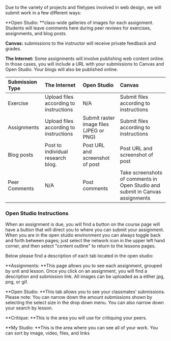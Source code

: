 Due to the variety of projects and filetypes involved in web design, we will submit work in a few different ways:

**Open Studio: **class-wide galleries of images for each assignment. Students will leave comments here during peer reviews for exercises, assignments, and blog posts.

**Canvas:** submissions to the instructor will receive private feedback and grades.

**The Internet:** Some assignments will involve publishing web content online. In those cases, you will include a URL with your submissions to Canvas and Open Studio. Your blogs will also be published online.



| Submission Type | The Internet | Open Studio | Canvas |
| :--- | :--- | :--- | :--- |
| Exercise | Upload files according to instructions | N/A | Submit files according to instructions |
| Assignments | Upload files according to instructions | Submit raster image files \(JPEG or PNG\) | Submit files according to instructions |
| Blog posts | Post to individual research blog. | Post URL and screenshot of post | Post URL and screenshot of post |
| Peer Comments | N/A | Post comments | Take screenshots of comments in Open Studio and submit in Canvas assignments |



### Open Studio Instructions

When an assignment is due, you will find a button on the course page will have a button that will direct you to where you can submit your assignment. When you are in the open studio environment you can always toggle back and forth between pages; just select the network icon in the upper left hand corner, and then select "content outline" to return to the lessons pages.

  
Below please find a description of each tab located in the open studio:

**Assignments: **This page allows you to see each assignment, grouped by unit and lesson. Once you click on an assignment, you will find a description and submission link. All images can be uploaded as a either jpg, png, or gif. 

**Open Studio: **This tab allows you to see your classmates’ submissions. Please note: You can narrow down the amount submissions shown by selecting the select size in the drop down menu. You can also narrow down your search by lesson.

**Critique: **This is the area you will use for critiquing your peers.

**My Studio: **This is the area where you can see all of your work. You can sort by image, video, files, and links

